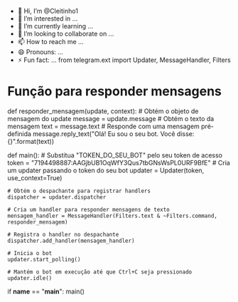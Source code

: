 - 👋 Hi, I’m @Cleitinho1
- 👀 I’m interested in ...
- 🌱 I’m currently learning ...
- 💞️ I’m looking to collaborate on ...
- 📫 How to reach me ...
- 😄 Pronouns: ...
- ⚡ Fun fact: ...
from telegram.ext import Updater, MessageHandler, Filters

# Função para responder mensagens
def responder_mensagem(update, context):
    # Obtém o objeto de mensagem do update
    message = update.message
    # Obtém o texto da mensagem
    text = message.text
    # Responde com uma mensagem pré-definida
    message.reply_text("Olá! Eu sou o seu bot. Você disse: {}".format(text))

def main():
    # Substitua "TOKEN_DO_SEU_BOT" pelo seu token de acesso
    token = "7194498887:AAGjbUB1OqWfY3Qus7tbGNsWsPL0URF9BfE"
    # Cria um updater passando o token do seu bot
    updater = Updater(token, use_context=True)

    # Obtém o despachante para registrar handlers
    dispatcher = updater.dispatcher

    # Cria um handler para responder mensagens de texto
    mensagem_handler = MessageHandler(Filters.text & ~Filters.command, responder_mensagem)

    # Registra o handler no despachante
    dispatcher.add_handler(mensagem_handler)

    # Inicia o bot
    updater.start_polling()

    # Mantém o bot em execução até que Ctrl+C seja pressionado
    updater.idle()

if __name__ == "__main__":
    main()
